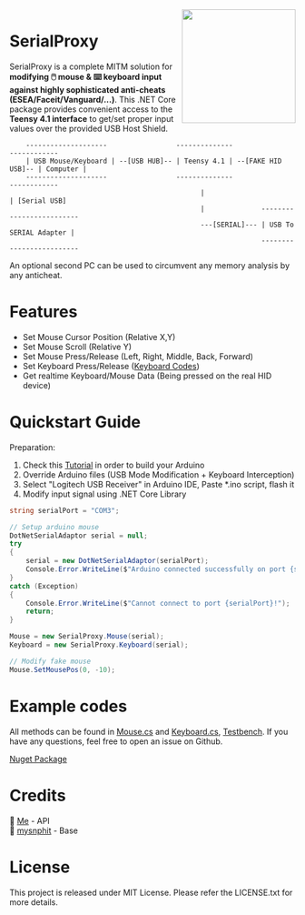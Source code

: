 <img src="https://cdn.antratek.nl/media/product/68a/usb-host-cable-for-teensy-3-6-and-teensy-4-1-cable-usb-host-t36-dc0.jpg" width="200" align="right" />

# SerialProxy
SerialProxy is a complete MITM solution for **modifying 🖱️ mouse & ⌨️ keyboard input against highly sophisticated anti-cheats (ESEA/Faceit/Vanguard/...)**. 
This .NET Core package provides convenient access to the **Teensy 4.1 interface** to get/set proper input values over the provided USB Host Shield.

```
    --------------------                 --------------                    ------------
    | USB Mouse/Keyboard | --[USB HUB]-- | Teensy 4.1 | --[FAKE HID USB]-- | Computer |
    --------------------                 --------------                    ------------
                                               |                                | [Serial USB]
                                               |              -------------------------
                                               ---[SERIAL]--- | USB To SERIAL Adapter |
                                                              -------------------------
```
An optional second PC can be used to circumvent any memory analysis by any anticheat.

# Features
- Set Mouse Cursor Position (Relative X,Y)
- Set Mouse Scroll (Relative Y)
- Set Mouse Press/Release (Left, Right, Middle, Back, Forward)
- Set Keyboard Press/Release ([Keyboard Codes](https://gist.github.com/MightyPork/6da26e382a7ad91b5496ee55fdc73db2))
- Get realtime Keyboard/Mouse Data (Being pressed on the real HID device)

# Quickstart Guide
Preparation:
1) Check this [Tutorial](https://www.unknowncheats.me/forum/anti-cheat-bypass/439183-mouse-proxy-teensy-4-1-a.html) in order to build your Arduino
2) Override Arduino files (USB Mode Modification + Keyboard Interception)
3) Select "Logitech USB Receiver" in Arduino IDE, Paste *.ino script, flash it
4) Modify input signal using .NET Core Library

```csharp
string serialPort = "COM3";

// Setup arduino mouse
DotNetSerialAdaptor serial = null;
try
{
    serial = new DotNetSerialAdaptor(serialPort);
    Console.Error.WriteLine($"Arduino connected successfully on port {serialPort}");
}
catch (Exception)
{
    Console.Error.WriteLine($"Cannot connect to port {serialPort}!");
    return;
}

Mouse = new SerialProxy.Mouse(serial);
Keyboard = new SerialProxy.Keyboard(serial);

// Modify fake mouse
Mouse.SetMousePos(0, -10);

```

# Example codes
All methods can be found in [Mouse.cs](https://github.com/earthlion/SerialProxy/blob/main/SerialProxy/Mouse.cs) and [Keyboard.cs](https://github.com/earthlion/SerialProxy/blob/main/SerialProxy/Keyboard.cs), [Testbench](https://github.com/earthlion/SerialProxy/blob/main/SerialProxy.Test/Program.cs).
If you have any questions, feel free to open an issue on Github.

[Nuget Package](https://www.nuget.org/packages/SerialProxy/)

# Credits
🧍 [Me](https://github.com/earthlion) - API<br/>
🧍 [mysnphit](https://www.unknowncheats.me/forum/members/165040.html) - Base<br/>

# License
This project is released under MIT License. Please refer the LICENSE.txt for more details.
